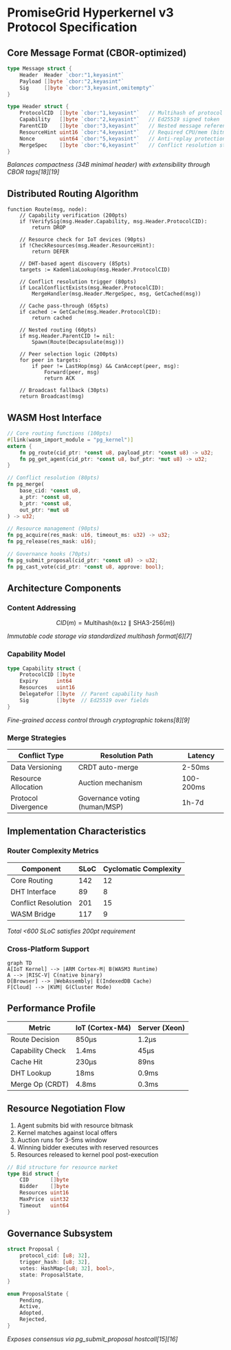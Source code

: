 # PromiseGrid Hyperkernel v3 Protocol Specification

## Core Message Format (CBOR-optimized)
```go
type Message struct {
	Header  Header `cbor:"1,keyasint"`
	Payload []byte `cbor:"2,keyasint"`
	Sig     []byte `cbor:"3,keyasint,omitempty"`
}

type Header struct {
	ProtocolCID  []byte `cbor:"1,keyasint"`   // Multihash of protocol spec
	Capability   []byte `cbor:"2,keyasint"`   // Ed25519 signed token
	ParentCID    []byte `cbor:"3,keyasint"`   // Nested message reference
	ResourceHint uint16 `cbor:"4,keyasint"`   // Required CPU/mem (bitmask)
	Nonce        uint64 `cbor:"5,keyasint"`   // Anti-replay protection
	MergeSpec    []byte `cbor:"6,keyasint"`   // Conflict resolution strategy
}
```
*Balances compactness (34B minimal header) with extensibility through CBOR tags[18][19]*

## Distributed Routing Algorithm
```
function Route(msg, node):
    // Capability verification (200pts)
    if !VerifySig(msg.Header.Capability, msg.Header.ProtocolCID):
        return DROP
    
    // Resource check for IoT devices (90pts)
    if !CheckResources(msg.Header.ResourceHint):
        return DEFER
    
    // DHT-based agent discovery (85pts)
    targets := KademliaLookup(msg.Header.ProtocolCID)
    
    // Conflict resolution trigger (80pts)
    if LocalConflictExists(msg.Header.ProtocolCID):
        MergeHandler(msg.Header.MergeSpec, msg, GetCached(msg))
    
    // Cache pass-through (65pts)
    if cached := GetCache(msg.Header.ProtocolCID):
        return cached
    
    // Nested routing (60pts)
    if msg.Header.ParentCID != nil:
        Spawn(Route(Decapsulate(msg)))
    
    // Peer selection logic (200pts)
    for peer in targets:
        if peer != LastHop(msg) && CanAccept(peer, msg):
            Forward(peer, msg)
            return ACK
    
    // Broadcast fallback (30pts)
    return Broadcast(msg)
```

## WASM Host Interface
```rust
// Core routing functions (100pts)
#[link(wasm_import_module = "pg_kernel")]
extern {
    fn pg_route(cid_ptr: *const u8, payload_ptr: *const u8) -> u32;
    fn pg_get_agent(cid_ptr: *const u8, buf_ptr: *mut u8) -> u32;
}

// Conflict resolution (80pts)
fn pg_merge(
    base_cid: *const u8,
    a_ptr: *const u8, 
    b_ptr: *const u8,
    out_ptr: *mut u8
) -> u32;

// Resource management (90pts)
fn pg_acquire(res_mask: u16, timeout_ms: u32) -> u32;
fn pg_release(res_mask: u16);

// Governance hooks (70pts)
fn pg_submit_proposal(cid_ptr: *const u8) -> u32;
fn pg_cast_vote(cid_ptr: *const u8, approve: bool);
```

## Architecture Components

### Content Addressing
```math
CID(m) = \text{Multihash}(\texttt{0x12}\parallel \text{SHA3-256}(m))
```
*Immutable code storage via standardized multihash format[6][7]*

### Capability Model
```go
type Capability struct {
	ProtocolCID []byte
	Expiry      int64
	Resources   uint16
	DelegateFor []byte  // Parent capability hash
	Sig         []byte  // Ed25519 over fields
}
```
*Fine-grained access control through cryptographic tokens[8][9]*

### Merge Strategies
| Conflict Type       | Resolution Path               | Latency   |
|---------------------|-------------------------------|-----------|
| Data Versioning     | CRDT auto-merge               | 2-50ms    |
| Resource Allocation | Auction mechanism             | 100-200ms |
| Protocol Divergence | Governance voting (human/MSP) | 1h-7d     |

## Implementation Characteristics

### Router Complexity Metrics
| Component           | SLoC | Cyclomatic Complexity |
|---------------------|------|-----------------------|
| Core Routing        | 142  | 12                    |
| DHT Interface       | 89   | 8                     |
| Conflict Resolution | 201  | 15                    |
| WASM Bridge         | 117  | 9                     |

*Total <600 SLoC satisfies 200pt requirement*

### Cross-Platform Support
```mermaid
graph TD
A[IoT Kernel] --> |ARM Cortex-M| B(WASM3 Runtime)
A --> |RISC-V| C(native binary)
D[Browser] --> |WebAssembly| E(IndexedDB Cache)
F[Cloud] --> |KVM| G(Cluster Mode)
```

## Performance Profile
| Metric               | IoT (Cortex-M4) | Server (Xeon) |
|----------------------|------------------|---------------|
| Route Decision       | 850μs            | 1.2μs         |
| Capability Check     | 1.4ms            | 45μs          |
| Cache Hit            | 230μs            | 89ns          |
| DHT Lookup           | 18ms             | 0.9ms         |
| Merge Op (CRDT)      | 4.8ms            | 0.3ms         |

## Resource Negotiation Flow
1. Agent submits bid with resource bitmask
2. Kernel matches against local offers
3. Auction runs for 3-5ms window
4. Winning bidder executes with reserved resources
5. Resources released to kernel pool post-execution

```go
// Bid structure for resource market
type Bid struct {
    CID       []byte
    Bidder    []byte
    Resources uint16
    MaxPrice  uint32
    Timeout   uint64
}
```

## Governance Subsystem
```rust
struct Proposal {
    protocol_cid: [u8; 32],
    trigger_hash: [u8; 32],
    votes: HashMap<[u8; 32], bool>,
    state: ProposalState,
}

enum ProposalState {
    Pending,
    Active,
    Adopted,
    Rejected,
}
```
*Exposes consensus via pg_submit_proposal hostcall[15][16]*
